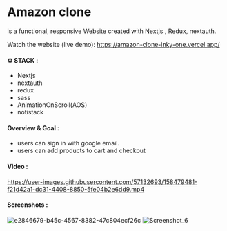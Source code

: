 # Amazon clone

is a functional, responsive Website created with Nextjs , Redux, nextauth. 

Watch the website (live demo): https://amazon-clone-inky-one.vercel.app/


####  &#9881; STACK :
- Nextjs 
- nextauth  
- redux   
- sass
- AnimationOnScroll(AOS)
- notistack 

#### Overview & Goal :  
- users can sign in with google email.
- users can add products to cart and checkout 

#### Video :  
https://user-images.githubusercontent.com/57132693/158479481-f21d42a1-dc31-4408-8850-5fe04b2e6dd9.mp4



#### Screenshots :
![e2846679-b45c-4567-8382-47c804ecf26c](https://user-images.githubusercontent.com/57132693/158479870-3b1b0f40-833b-4883-a49a-ce7f2872a138.png)
![Screenshot_6](https://user-images.githubusercontent.com/57132693/158479876-976e82ff-4a6e-41c1-aafa-428fec4ff62f.png)


